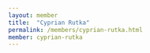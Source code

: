 ```yaml
---
layout: member
title:  "Cyprian Rutka"
permalink: /members/cyprian-rutka.html
member: cyprian-rutka
---
```

